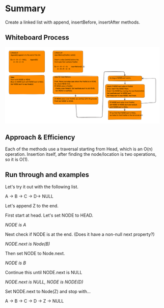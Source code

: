# Summary

Create a linked list with append, insertBefore, insertAfter methods.

## Whiteboard Process
![Whiteboard diagram for linked list insertions](docs/linked-list-insertions-whiteboard.png)


## Approach & Efficiency

Each of the methods use a traversal starting from Head, which is an O(n) operation. Insertion itself, after finding the node/location is two operations, so it is O(1).

## Run through and examples

Let's try it out with the following list.

A -> B -> C -> D-> NULL

Let's append Z to the end.

First start at head. Let's set NODE to HEAD.

*NODE is A*

Next check if NODE is at the end. (Does it have a non-null next property?)

*NODE.next is Node(B)*

Then set NODE to Node.next.

*NODE is B*

Continue this until NODE.next is NULL

*NODE.next is NULL, NODE is NODE(D)*

Set NODE.next to Node(Z) and stop with...

A -> B -> C -> D -> Z -> NULL



